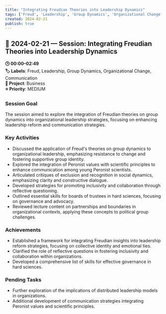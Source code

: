 ```yaml
---
title: "Integrating Freudian Theories into Leadership Dynamics"
tags: ['Freud', 'Leadership', 'Group Dynamics', 'Organizational Change', 'Communication']
created: 2024-02-21
publish: true
---
```


## 📅 2024-02-21 — Session: Integrating Freudian Theories into Leadership Dynamics

**🕒 00:00–02:49**  
**🏷️ Labels**: Freud, Leadership, Group Dynamics, Organizational Change, Communication  
**📂 Project**: Business  
**⭐ Priority**: MEDIUM  


### Session Goal
The session aimed to explore the integration of Freudian theories on group dynamics into organizational leadership strategies, focusing on enhancing leadership reform and communication strategies.

### Key Activities
- Discussed the application of Freud's theories on group dynamics to organizational leadership, emphasizing resistance to change and fostering supportive group identity.
- Explored the integration of Peronist values with scientific principles to enhance communication among young Peronist scientists.
- Articulated critiques of exclusion and recognition in social dynamics, emphasizing clarity and constructive dialogue.
- Developed strategies for promoting inclusivity and collaboration through reflective questioning.
- Outlined essential skills for boards of trustees in hard sciences, focusing on governance and advocacy.
- Reviewed lecture content on partnerships and boundaries in organizational contexts, applying these concepts to political group challenges.

### Achievements
- Established a framework for integrating Freudian insights into leadership reform strategies, focusing on collective identity and emotional ties.
- Clarified the role of reflective questions in fostering inclusivity and collaboration within organizations.
- Developed a comprehensive list of skills for effective governance in hard sciences.

### Pending Tasks
- Further exploration of the implications of distributed leadership models in organizations.
- Additional development of communication strategies integrating Peronist values and scientific principles.
